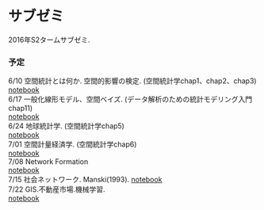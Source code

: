 # サブゼミ
2016年S2タームサブゼミ.

### 予定
6/10 空間統計とは何か. 空間的影響の検定. (空間統計学chap1、chap2、chap3)  
[notebook](1.ipynb)  
6/17 一般化線形モデル、空間ベイズ. (データ解析のための統計モデリング入門chap11)  
[notebook](2.ipynb)  
6/24 地球統計学. (空間統計学chap5)  
[notebook](3.ipynb)  
7/01 空間計量経済学. (空間統計学chap6)  
[notebook](4.ipynb)  
7/08 Network Formation  
[notebook](5.ipynb)  
7/15 社会ネットワーク. Manski(1993).
[notebook](6.ipynb)  
7/22 GIS.不動産市場.機械学習.  
[notebook](7.ipynb)
